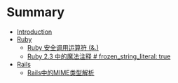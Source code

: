 # Summary

* [Introduction](README.md)
* [Ruby]()
    * [Ruby 安全调用运算符 (&.)](ruby/ruby_safe_navigation_operator.md)
    * [Ruby 2.3 中的魔法注释 # frozen_string_literal: true](ruby/ruby_magic_comment.md)
* [Rails]()
    * [Rails中的MIME类型解析](rails/rails_mime_type_resolution.md)
